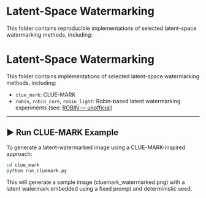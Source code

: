 # Latent-Space Watermarking

This folder contains reproducible implementations of selected latent-space watermarking methods, including:

# Latent-Space Watermarking

This folder contains implementations of selected latent-space watermarking methods, including:

- `clue_mark`: CLUE-MARK
- `robin`, `robin_core`, `robin_light`: Robin-based latent watermarking experiments (see: [ROBIN — unofficial](https://github.com/Hannah1102/ROBIN/tree/main))

---

## ▶️ Run CLUE-MARK Example
To generate a latent-watermarked image using a CLUE-MARK-inspired approach:
```bash
cd clue_mark
python run_cluemark.py
```
 
This will generate a sample image (cluemark_watermarked.png) with a latent watermark embedded using a fixed prompt and deterministic seed.
